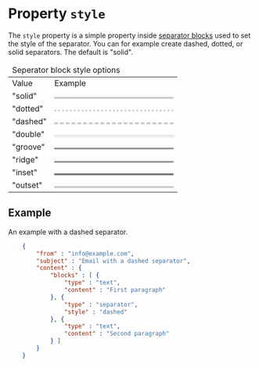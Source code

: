 # Property `style`

The `style` property is a simple property inside
<a href="/support/json/block-separator">separator blocks</a> used to set the style of
the separator. You can for example create dashed, dotted, or solid separators.
The default is "solid".

<table class="info">
    <thead>
        <tr>
            <td colspan="3">Seperator block style options</td>
        </tr>
    </thead>
    <tbody>
        <tr class="thead">
            <td width="25%">Value</td>
            <td>Example</td>
        </tr>
        <tr>
            <td>"solid"</td>
            <td><div style="border-top: solid 4px #cccccc; margin-top: 8px;"></div></td>
        </tr>
        <tr>
            <td>"dotted"</td>
            <td><div style="border-top: dotted 4px #cccccc; margin-top: 8px;"></div></td>
        </tr>
        <tr>
            <td>"dashed"</td>
            <td><div style="border-top: dashed 4px #cccccc; margin-top: 8px;"></div></td>
        </tr>
        <tr>
            <td>"double"</td>
            <td><div style="border-top: double 4px #cccccc; margin-top: 8px;"></div></td>
        </tr>
        <tr>
            <td>"groove"</td>
            <td><div style="border-top: groove 4px #cccccc; margin-top: 8px;"></div></td>
        </tr>
        <tr>
            <td>"ridge"</td>
            <td><div style="border-top: ridge 4px #cccccc; margin-top: 8px;"></div></td>
        </tr>
        <tr>
            <td>"inset"</td>
            <td><div style="border-top: inset 4px #cccccc; margin-top: 8px;"></div></td>
        </tr>
        <tr>
            <td>"outset"</td>
            <td><div style="border-top: outset 4px #cccccc; margin-top: 8px;"></div></td>
        </tr>
    </tbody>
</table>


## Example

An example with a dashed separator.


````json
    {
        "from" : "info@example.com",
        "subject" : "Email with a dashed separator",
        "content" : {
            "blocks" : [ {
                "type" : "text",
                "content" : "First paragraph"
            }, {
                "type" : "separator",
                "style" : "dashed"
            }, {
                "type" : "text",
                "content" : "Second paragraph"
            } ]
        }
    }
````
